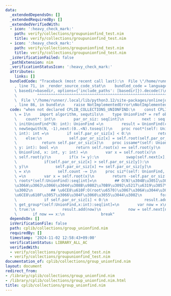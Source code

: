 ```yaml
---
data:
  _extendedDependsOn: []
  _extendedRequiredBy: []
  _extendedVerifiedWith:
  - icon: ':heavy_check_mark:'
    path: verify/collections/groupunionfind_test.nim
    title: verify/collections/groupunionfind_test.nim
  - icon: ':heavy_check_mark:'
    path: verify/collections/groupunionfind_test.nim
    title: verify/collections/groupunionfind_test.nim
  _isVerificationFailed: false
  _pathExtension: nim
  _verificationStatusIcon: ':heavy_check_mark:'
  attributes:
    links: []
  bundledCode: "Traceback (most recent call last):\n  File \"/home/runner/.local/lib/python3.12/site-packages/onlinejudge_verify/documentation/build.py\"\
    , line 71, in _render_source_code_stat\n    bundled_code = language.bundle(stat.path,\
    \ basedir=basedir, options={'include_paths': [basedir]}).decode()\n          \
    \         ^^^^^^^^^^^^^^^^^^^^^^^^^^^^^^^^^^^^^^^^^^^^^^^^^^^^^^^^^^^^^^^^^^^^^^^^^^^^^^^^^\n\
    \  File \"/home/runner/.local/lib/python3.12/site-packages/onlinejudge_verify/languages/nim.py\"\
    , line 86, in bundle\n    raise NotImplementedError\nNotImplementedError\n"
  code: "when not declared CPLIB_COLLECTIONS_UNIONFIND:\n    const CPLIB_COLLECTIONS_UNIONFIND*\
    \ = 1\n    import algorithm, sequtils\n    type UnionFind* = ref object\n    \
    \    count*: int\n        par_or_siz: seq[int]\n        next : seq[int]\n    proc\
    \ initUnionFind*(N: int): UnionFind =\n        result = UnionFind(count: N, par_or_siz:\
    \ newSeqwith(N, -1),next:(0..<N).toseq())\n    proc root*(self: UnionFind, x:\
    \ int): int =\n        if self.par_or_siz[x] < 0:\n            return x\n    \
    \    else:\n            self.par_or_siz[x] = self.root(self.par_or_siz[x])\n \
    \           return self.par_or_siz[x]\n    proc issame*(self: UnionFind, x: int,\
    \ y: int): bool =\n        return self.root(x) == self.root(y)\n    proc unite*(self:\
    \ UnionFind, x: int, y: int) =\n        var x = self.root(x)\n        var y =\
    \ self.root(y)\n        if(x != y):\n            swap(self.next[x],self.next[y])\n\
    \            if(self.par_or_siz[x] > self.par_or_siz[y]):\n                swap(x,\
    \ y)\n            self.par_or_siz[x] += self.par_or_siz[y]\n            self.par_or_siz[y]\
    \ = x\n            self.count -= 1\n    proc siz*(self: UnionFind, x: int): int\
    \ =\n        var x = self.root(x)\n        return -self.par_or_siz[x]\n    proc\
    \ roots*(self:UnionFind):seq[int]=\n        ## O(N)\u304B\u3051\u3066\u3001root\u306B\
    \u306A\u3063\u3066\u3044\u308B\u9802\u70B9\u3092\u5217\u6319\u3057\u307E\u3059\
    \u3002\n        ## \u6CE8\u610F:O(root\u6570)\u3067\u306A\u3044\u3053\u3068\u306B\
    \u6CE8\u610F\u3057\u3066\u304F\u3060\u3055\u3044\u3002\n        for i in 0..<len(self.par_or_siz):\n\
    \            if self.par_or_siz[i] < 0:\n                result.add(i)\n    proc\
    \ get_group*(self:UnionFind,x:int):seq[int]=\n        var now = x\n        while\
    \ true:\n            result.add(now)\n            now = self.next[now]\n     \
    \       if now == x:\n                break"
  dependsOn: []
  isVerificationFile: false
  path: cplib/collections/group_unionfind.nim
  requiredBy: []
  timestamp: '2024-11-02 12:58:43+09:00'
  verificationStatus: LIBRARY_ALL_AC
  verifiedWith:
  - verify/collections/groupunionfind_test.nim
  - verify/collections/groupunionfind_test.nim
documentation_of: cplib/collections/group_unionfind.nim
layout: document
redirect_from:
- /library/cplib/collections/group_unionfind.nim
- /library/cplib/collections/group_unionfind.nim.html
title: cplib/collections/group_unionfind.nim
---
```

